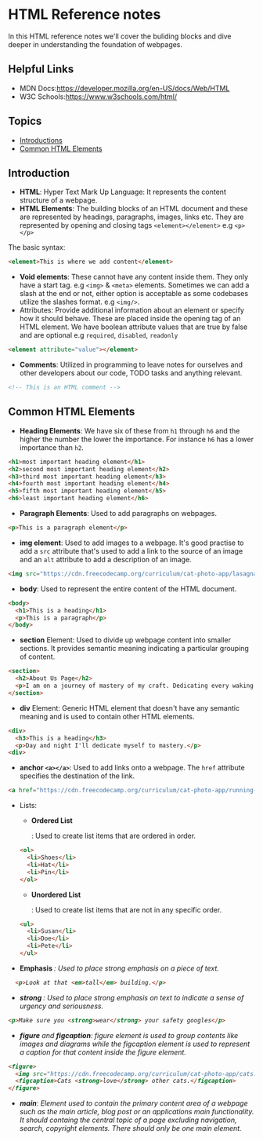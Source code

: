# HTML Reference notes

In this HTML reference notes we'll cover the buliding blocks and dive deeper in understanding the foundation of webpages.

## Helpful Links
  - MDN Docs:https://developer.mozilla.org/en-US/docs/Web/HTML
  - W3C Schools:https://www.w3schools.com/html/

## Topics
  - [Introductions](#introduction)
  - [Common HTML Elements](#common-html-elements)

## Introduction

- **HTML**: Hyper Text Mark Up Language: It represents the content structure of a webpage.
- **HTML Elements**: The building blocks of an HTML document and these are represented by headings, paragraphs, images, links etc. They are represented by opening and closing tags `<element></element>` e.g `<p></p>`

The basic syntax:

```HTML
<element>This is where we add content</element>
```

- **Void elements**: These cannot have any content inside them. They only have a start tag. e.g `<img>` & `<meta>` elements. Sometimes we can add a slash at the end or not, either option is acceptable as some codebases utilize the slashes format. e.g `<img/>`.
- Attributes: Provide additional information about an element or specify how it should behave. These are placed inside the opening tag of an HTML element. We have boolean attribute values that are true by false and are optional e.g `required`, `disabled`, `readonly`

```HTML
<element attribute="value"></element>
```

- **Comments**: Utilized in programming to leave notes for ourselves and other developers about our code, TODO tasks and anything relevant.

```HTML
<!-- This is an HTML comment -->
```

## Common HTML Elements

- **Heading Elements**: We have six of these from `h1` through `h6` and the higher the number the lower the importance. For instance `h6` has a lower importance than `h2`.

```HTML
<h1>most important heading element</h1>
<h2>second most important heading element</h2>
<h3>third most important heading element</h3>
<h4>fourth most important heading element</h4>
<h5>fifth most important heading element</h5>
<h6>least important heading element</h6>
```

- **Paragraph Elements**: Used to add paragraphs on webpages.

```HTML
<p>This is a paragraph element</p>
```

- **img element**: Used to add images to a webpage. It's good practise to add a `src` attribute that's used to add a link to the source of an image and an `alt` attribute to add a description of an image.

```HTML
<img src="https://cdn.freecodecamp.org/curriculum/cat-photo-app/lasagna.jpg" alt="A slice of lasagna on a plate.">
```

- **body**: Used to represent the entire content of the HTML document.

```HTML
<body>
  <h1>This is a heading</h1>
  <p>This is a paragraph</p>
</body>
```

- **section** Element: Used to divide up webpage content into smaller sections. It provides semantic meaning indicating a particular grouping of content.

```HTML
<section>
  <h2>About Us Page</h2>
  <p>I am on a journey of mastery of my craft. Dedicating every waking moment.</p>
</section>
```

- **div** Element: Generic HTML element that doesn't have any semantic meaning and is used to contain other HTML elements.

```HTML
<div>
  <h3>This is a heading</h3>
  <p>Day and night I'll dedicate myself to mastery.</p>
<div>
```

- **anchor `<a></a>`**: Used to add links onto a webpage. The `href` attribute specifies the destination of the link.

```HTML
<a href="https://cdn.freecodecamp.org/curriculum/cat-photo-app/running-cats.jpg">cute cats</a>
```

- Lists:
  - **Ordered List <ol></ol>**: Used to create list items that are ordered in order.
  ```HTML
  <ol>
    <li>Shoes</li>
    <li>Hat</li>
    <li>Pin</li>
  </ol>
  ```

  - **Unordered List <ul></ul>**: Used to create list items that are not in any specific order.
  ```HTML
  <ul>
    <li>Susan</li>
    <li>Doe</li>
    <li>Pete</li>
  </ul>
  ```

- **Emphasis <em>**: Used to place strong emphasis on a piece of text.
```HTML
  <p>Look at that <em>tall</em> building.</p>
```

- **strong <strong></strong>**: Used to place strong emphasis on text to indicate a sense of urgency and seriousness.
```HTML
<p>Make sure you <strong>wear</strong> your safety googles</p>
```

- **figure** and **figcaption**: figure element is used to group contents like images and diagrams while the figcaption element is used to represent a caption for that content inside the figure element.

```HTML
<figure>
  <img src="https://cdn.freecodecamp.org/curriculum/cat-photo-app/cats.jpg" alt="Five cats looking around a field.">
  <figcaption>Cats <strong>love</strong> other cats.</figcaption>  
</figure>
```

- **main**: Element used to contain the primary content area of a webpage such as the main article, blog post or an applications main functionality. It should containg the central topic of a page excluding navigation, search, copyright elements. There should only be one main element.

 